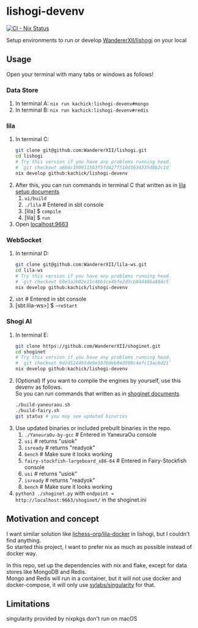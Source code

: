 # lishogi-devenv

[![CI - Nix Status](https://github.com/kachick/lishogi-devenv/actions/workflows/ci-nix.yml/badge.svg?branch=main)](https://github.com/kachick/lishogi-devenv/actions/workflows/ci-nix.yml?query=branch%3Amain+)

Setup environments to run or develop [WandererXII/lishogi](https://github.com/WandererXII/lishogi) on your local

## Usage

Open your terminal with many tabs or windows as follows!

### Data Store

1. In terminal A: `nix run kachick:lishogi-devenv#mongo`
1. In terminal B: `nix run kachick:lishogi-devenv#redis`

### lila

1. In terminal C:
   ```bash
   git clone git@github.com:WandererXII/lishogi.git
   cd lishogi
   # Try this version if you have any problems running head.
   # `git checkout a664c1909115b3f5fd427f510d1634335d0b2c1d`
   nix develop github:kachick/lishogi-devenv
   ```
1. After this, you can run commands in terminal C that written as in [lila setup documents](https://github.com/lichess-org/lila/wiki/Lichess-Development-Onboarding)
   1. `ui/build`
   1. `./lila` # Entered in sbt console
   1. [lila] $ `compile`
   1. [lila] $ `run`
1. Open [localhost:9663](http://localhost:9663/)

### WebSocket

1. In terminal D:
   ```bash
   git clone git@github.com:WandererXII/lila-ws.git
   cd lila-ws
   # Try this version if you have any problems running head.
   # `git checkout 60e3a2b02e11c4bb1ce4bfe2d3cb844486a884c5`
   nix develop github:kachick/lishogi-devenv
   ```
1. `sbt` # Entered in sbt console
1. [sbt:lila-ws>] $ `~reStart`

### Shogi AI

1. In terminal E:
   ```bash
   git clone https://github.com/WandererXII/shoginet.git
   cd shoginet
   # Try this version if you have any problems running head.
   # `git checkout 9d2d5244b5de9e1076deb04d598c4efc13ac6d21`
   nix develop github:kachick/lishogi-devenv
   ```
1. (Optional) If you want to compile the engines by yourself, use this devenv as follows.\
   So you can run commands that written as in [shoginet documents](https://github.com/WandererXII/shoginet/blob/main/README.md?plain=1#L7-L27)
   ```bash
   ./build-yaneuraou.sh
   ./build-fairy.sh
   git status # you may see updated binaries
   ```
1. Use updated binaries or included prebuilt binaries in the repo.
   1. `./YaneuraOu-by-gcc` # Entered in YaneuraOu console
   1. `usi` # returns "usiok"
   1. `isready` # returns "readyok"
   1. `bench` # Make sure it looks working
   1. `fairy-stockfish-largeboard_x86-64` # Entered in Fairy-Stockfish console
   1. `usi` # returns "usiok"
   1. `isready` # returns "readyok"
   1. `bench` # Make sure it looks working
1. `python3 ./shoginet.py` with `endpoint = http://localhost:9663/shoginet/` in the shoginet.ini

## Motivation and concept

I want similar solution like [lichess-org/lila-docker](https://github.com/lichess-org/lila-docker) in lishogi, but I couldn't find anything.\
So started this project, I want to prefer nix as much as possible instead of docker way.

In this repo, set up the dependencies with nix and flake, except for data stores like MongoDB and Redis.\
Mongo and Redis will run in a container, but it will not use docker and docker-compose, it will only use [sylabs/singularity](https://github.com/sylabs/singularity) for that.

## Limitations

singularity provided by nixpkgs don't run on macOS
